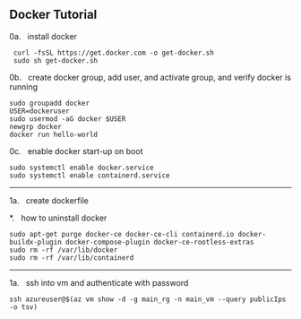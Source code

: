 ## Docker Tutorial


0a.   install docker
```
 curl -fsSL https://get.docker.com -o get-docker.sh
 sudo sh get-docker.sh
```

0b.   create docker group, add user, and activate group, and verify docker is running
```
sudo groupadd docker
USER=dockeruser
sudo usermod -aG docker $USER
newgrp docker
docker run hello-world
```

0c.   enable docker start-up on boot
```
sudo systemctl enable docker.service
sudo systemctl enable containerd.service
```

---

1a.   create dockerfile






*.   how to uninstall docker
```
sudo apt-get purge docker-ce docker-ce-cli containerd.io docker-buildx-plugin docker-compose-plugin docker-ce-rootless-extras
sudo rm -rf /var/lib/docker
sudo rm -rf /var/lib/containerd
```

---

1a.   ssh into vm and authenticate with password
```
ssh azureuser@$(az vm show -d -g main_rg -n main_vm --query publicIps -o tsv)
```
